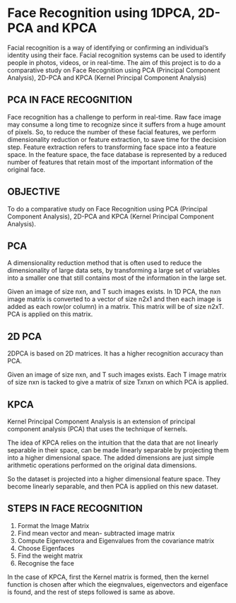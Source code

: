 # Face Recognition using 1DPCA, 2D-PCA and KPCA
Facial recognition is a way of identifying or confirming an individual’s identity using their face. Facial recognition systems can be used to identify people in photos, videos, or in real-time.
The aim of this project is to do a  comparative study on Face Recognition using PCA (Principal Component Analysis), 2D-PCA and KPCA (Kernel Principal Component Analysis)

## PCA IN FACE RECOGNITION
Face recognition has a challenge to perform in real-time. Raw face image may consume a long time to recognize since it suffers from a huge amount of pixels. So, to reduce the number of these facial features, we perform dimensionality reduction or feature extraction, to save time for the decision step. Feature extraction refers to transforming face space into a feature space. In the feature space, the face database is represented by a reduced number of features that retain most of the important information of the original face.

## OBJECTIVE
To do a  comparative study on Face Recognition using PCA (Principal Component Analysis), 2D-PCA and KPCA (Kernel Principal Component Analysis).

## PCA
A dimensionality reduction method that is often used to reduce the dimensionality of large data sets, by transforming a large set of variables into a smaller one that still contains most of the information in the large set. 

Given an image of size nxn, and T such images exists.
In 1D PCA, the nxn image matrix is converted to a vector of size n2x1 and then each image is added as each row(or column) in a matrix. This matrix will be of size n2xT. PCA is applied on this matrix.

## 2D PCA
2DPCA  is based on 2D matrices. It has a higher recognition accuracy than PCA.

Given an image of size nxn, and T such images exists.
Each T image matrix of size nxn is tacked to give a matrix of size Txnxn on which PCA is applied.

## KPCA
Kernel Principal Component Analysis is an extension of principal component analysis (PCA) that uses the technique of kernels.

The idea of KPCA relies on the intuition that the data that are not linearly separable in their space, can be made linearly separable by projecting them into a higher dimensional space. The added dimensions are just simple arithmetic operations performed on the original data dimensions.

So the dataset is projected into a higher dimensional feature space. They become linearly separable, and then PCA is applied on this new dataset.

## STEPS IN FACE RECOGNITION

1) Format the Image Matrix
2) Find mean vector and mean- subtracted image matrix
3) Compute Eigenvectora and Eigenvalues from the covariance matrix
4) Choose Eigenfaces
5) Find the weight matrix
6) Recognise the face

In the case of KPCA, first the Kernel matrix is formed, then the kernel function is chosen after which the eiegnvalues, eigenvectors and eigenface is found, and the rest of steps followed is same as above.

